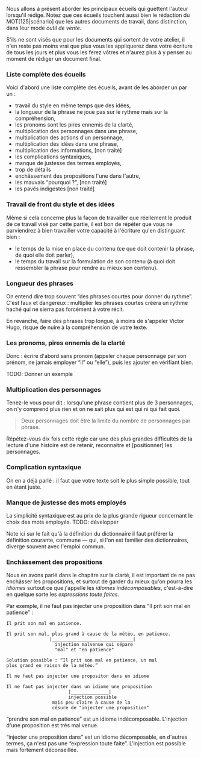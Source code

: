 <!-- Page: Les écueils à éviter -->

Nous allons à présent aborder les principaux écueils qui guettent l'auteur lorsqu'il rédige. Notez que ces écueils touchent aussi bien le rédaction du MOT[125|scénario] que les autres documents de travail, dans distinction, dans leur mode *outil de vente*.

S'ils ne sont visés que pour les documents qui sortent de votre atelier, il n'en reste pas moins vrai que plus vous les appliquerez dans votre écriture de tous les jours et plus vous les ferez vôtres et n'aurez plus à y penser au moment de rédiger un document final.

### Liste complète des écueils

Voici d'abord une liste complète des écueils, avant de les aborder un par un&nbsp;:

* travail du style en même temps que des idées,
* la longueur de la phrase ne joue pas sur le rythme mais sur la compréhension,
* les pronoms sont les pires ennemis de la clarté,
* multiplication des personnages dans une phrase,
* multiplication des actions d'un personnage,
* multiplication des idées dans une phrase,
* multiplication des informations, [non traité]
* les complications syntaxiques,
* manque de justesse des termes employés,
* trop de détails
* enchâssement des propositions l'une dans l'autre,
* les mauvais “pourquoi&nbsp;?”, [non traité]
* les pavés indigestes [non traité]

### Travail de front du style et des idées

Même si cela concerne plus la façon de travailler que réellement le produit de ce travail visé par cette partie, il est bon de répéter que vous ne parviendrez à bien travailler votre capacité à l'écriture qu'en distinguant bien&nbsp;:

* le temps de la mise en place du contenu (ce que doit contenir la phrase, de quoi elle doit parler),
* le temps du travail sur la formulation de son contenu (à quoi doit ressembler la phrase pour rendre au mieux son contenu).


### Longueur des phrases

On entend dire trop souvent “des phrases courtes pour donner du rythme”. C'est faux et dangereux&nbsp;: multiplier les phrases courtes créera un rythme haché qui ne sierra pas forcément à votre récit.

En revanche, faire des phrases trop longue, à moins de s'appeler Victor Hugo, risque de nuire à la compréhension de votre texte.

### Les pronoms, pires ennemis de la clarté

Donc : écrire d'abord sans pronom (appeler chaque personnage par son prénom, ne jamais employer “il” ou “elle”), puis les ajouter en vérifiant bien.

TODO: Donner un exemple

### Multiplication des personnages

Tenez-le vous pour dit&nbsp;: lorsqu'une phrase contient plus de 3 personnages, on n'y comprend plus rien et on ne sait plus qui est qui ni qui fait quoi. 

> Deux personnages doit être la limite du nombre de personnages par phrase.

Répétez-vous dix fois cette règle car une des plus grandes difficultés de la lecture d'une histoire est de retenir, reconnaitre et [positionner] les personnages.

### Complication syntaxique

On en a déjà parlé&nbsp;: il faut que votre texte soit le plus simple possible, tout en étant juste.

### Manque de justesse des mots employés

La simplicité syntaxique est au prix de la plus grande rigueur concernant le choix des mots employés. TODO: développer

Note ici sur le fait qu'à la définition du dictionnaire il faut préférer la définition courante, commune —&nbsp;qui, si l'on est familier des dictionnaires, diverge souvent avec l'emploi commun.

### Enchâssement des propositions

Nous en avons parlé dans le chapitre sur la clarté, il est important de ne pas enchâsser les propositions, et surtout de garder du mieux qu'on pourra les *idiomes* surtout ce que j'appelle les *idiomes indécomposables*, c'est-à-dire en quelque sorte les *expressions toute faites*.

Par exemple, il ne faut pas injecter une proposition dans “Il prit son mal en patience”&nbsp;:

    Il prit son mal en patience.
    
    Il prit son mal, plus grand à cause de la météo, en patience.
                    |______________________________|
                      injection malvenue qui sépare
                      "mal" et "en patience"
    
    Solution possible : “Il prit son mal en patience, un mal
    plus grand en raison de la météo.”
    
    Il ne faut pas injecter une propositon dans un idiome
    
    Il ne faut pas injecter dans un idiome une proposition
                           |______________|
                           injection possible
                     mais peu claire à cause de la 
                     césure de "injecter une proposition"

“prendre son mal en patience” est un idiome indécomposable. L'injection d'une proposition est très mal venue.

“injecter une proposition dans” est un idiome décomposable, en d'autres termes, ça n'est pas une “expression toute faite”. L'injection est possible mais fortement déconseillée.
 